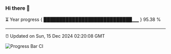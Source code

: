 ### Hi there 👋

⏳ Year progress { ████████████████████████████▁▁ } 95.38 %

---

⏰ Updated on Sun, 15 Dec 2024 02:20:08 GMT

![Progress Bar CI](https://github.com/IshwaranRudhara/GIT-ACTION/workflows/Progress%20Bar%20CI/badge.svg)

